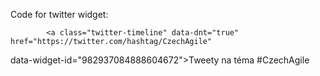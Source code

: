 Code for twitter widget:

            <a class="twitter-timeline" data-dnt="true" href="https://twitter.com/hashtag/CzechAgile" 
data-widget-id="982937084888604672">Tweety na téma #CzechAgile</a>
            <script>!function(d,s,id){var 
js,fjs=d.getElementsByTagName(s)[0],p=/^http:/.test(d.location)?'http':'https';if(!d.getElementById(id)){js=d.createElement(s);js.id=id;js.src=p+"://platform.twitter.com/widgets.js";fjs.parentNode.insertBefore(js,fjs);}}(document,"script","twitter-wjs");</script>
          
